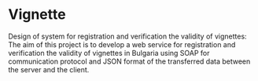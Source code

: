 # Vignette
Design of system for registration and verification the validity of vignettes:
The aim of this project is to develop a web service for registration and verification 
the validity of vignettes in Bulgaria using SOAP for communication protocol and JSON format 
of the transferred data between the server and the client. 
